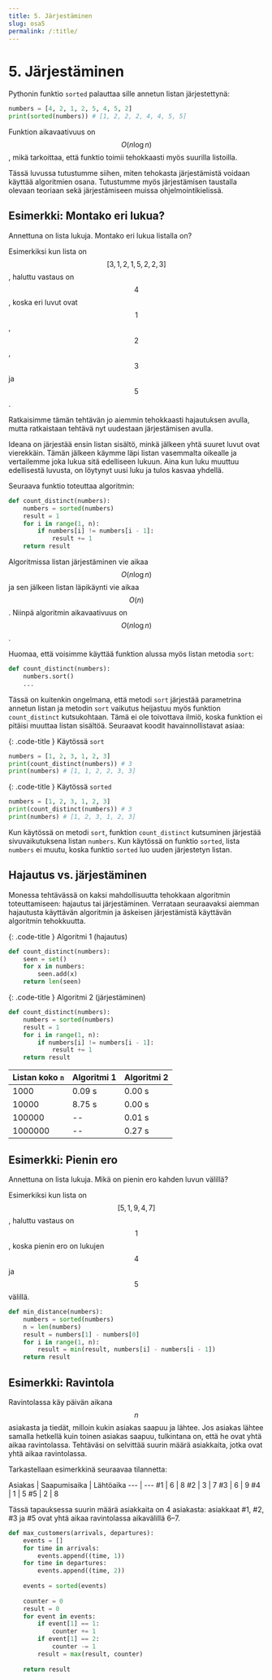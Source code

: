 ```yaml
---
title: 5. Järjestäminen
slug: osa5
permalink: /:title/
---
```


# 5. Järjestäminen

Pythonin funktio `sorted` palauttaa sille annetun listan järjestettynä:

```python
numbers = [4, 2, 1, 2, 5, 4, 5, 2]
print(sorted(numbers)) # [1, 2, 2, 2, 4, 4, 5, 5]
```

Funktion aikavaativuus on $$O(n \log n)$$, mikä tarkoittaa, että funktio toimii tehokkaasti myös suurilla listoilla.

Tässä luvussa tutustumme siihen, miten tehokasta järjestämistä voidaan käyttää algoritmien osana. Tutustumme myös järjestämisen taustalla olevaan teoriaan sekä järjestämiseen muissa ohjelmointikielissä.

## Esimerkki: Montako eri lukua?

<div class="note" markdown="1">

Annettuna on lista lukuja. Montako eri lukua listalla on?

Esimerkiksi kun lista on $$[3,1,2,1,5,2,2,3]$$, haluttu vastaus on $$4$$, koska eri luvut ovat $$1$$, $$2$$, $$3$$ ja $$5$$.

</div>

Ratkaisimme tämän tehtävän jo aiemmin tehokkaasti hajautuksen avulla, mutta ratkaistaan tehtävä nyt uudestaan järjestämisen avulla.

Ideana on järjestää ensin listan sisältö, minkä jälkeen yhtä suuret luvut ovat vierekkäin. Tämän jälkeen käymme läpi listan vasemmalta oikealle ja vertailemme joka lukua sitä edelliseen lukuun. Aina kun luku muuttuu edellisestä luvusta, on löytynyt uusi luku ja tulos kasvaa yhdellä.

Seuraava funktio toteuttaa algoritmin:

```python
def count_distinct(numbers):
    numbers = sorted(numbers)    
    result = 1
    for i in range(1, n):
        if numbers[i] != numbers[i - 1]:
            result += 1
    return result
```

Algoritmissa listan järjestäminen vie aikaa $$O(n \log n)$$ ja sen jälkeen listan läpikäynti vie aikaa $$O(n)$$. Niinpä algoritmin aikavaativuus on $$O(n \log n)$$.

Huomaa, että voisimme käyttää funktion alussa myös listan metodia `sort`:

```python
def count_distinct(numbers):
    numbers.sort()
    ...
```

Tässä on kuitenkin ongelmana, että metodi `sort` järjestää parametrina annetun listan ja metodin `sort` vaikutus heijastuu myös funktion `count_distinct` kutsukohtaan. Tämä ei ole toivottava ilmiö, koska funktion ei pitäisi muuttaa listan sisältöä. Seuraavat koodit havainnollistavat asiaa:


{: .code-title }
Käytössä `sort`
```python
numbers = [1, 2, 3, 1, 2, 3]
print(count_distinct(numbers)) # 3
print(numbers) # [1, 1, 2, 2, 3, 3]
```

{: .code-title }
Käytössä `sorted`
```python
numbers = [1, 2, 3, 1, 2, 3]
print(count_distinct(numbers)) # 3
print(numbers) # [1, 2, 3, 1, 2, 3]
```

Kun käytössä on metodi `sort`, funktion `count_distinct` kutsuminen järjestää sivuvaikutuksena listan `numbers`. Kun käytössä on funktio `sorted`, lista `numbers` ei muutu, koska funktio `sorted` luo uuden järjestetyn listan.

## Hajautus vs. järjestäminen

Monessa tehtävässä on kaksi mahdollisuutta tehokkaan algoritmin toteuttamiseen: hajautus tai järjestäminen. Verrataan seuraavaksi aiemman hajautusta käyttävän algoritmin ja äskeisen järjestämistä käyttävän algoritmin tehokkuutta.

{: .code-title }
Algoritmi 1 (hajautus)
```python
def count_distinct(numbers):
    seen = set()
    for x in numbers:
        seen.add(x)
    return len(seen)
```

{: .code-title }
Algoritmi 2 (järjestäminen)
```python
def count_distinct(numbers):
    numbers = sorted(numbers)    
    result = 1
    for i in range(1, n):
        if numbers[i] != numbers[i - 1]:
            result += 1
    return result
```

| Listan koko `n` | Algoritmi 1 | Algoritmi 2
| --- | --- | --- | 
| 1000 | 0.09 s | 0.00 s |
| 10000 | 8.75 s | 0.00 s |
| 100000 | -- | 0.01 s |
| 1000000 | -- | 0.27 s |

## Esimerkki: Pienin ero

<div class="note" markdown="1">

Annettuna on lista lukuja. Mikä on pienin ero kahden luvun välillä?

Esimerkiksi kun lista on $$[5,1,9,4,7]$$, haluttu vastaus on $$1$$, koska pienin ero on lukujen $$4$$ ja $$5$$ välillä.

</div>

```python
def min_distance(numbers):
    numbers = sorted(numbers)
    n = len(numbers)
    result = numbers[1] - numbers[0]
    for i in range(1, n):
        result = min(result, numbers[i] - numbers[i - 1])
    return result
```

## Esimerkki: Ravintola

<div class="note" markdown="1">

Ravintolassa käy päivän aikana $$n$$ asiakasta ja tiedät, milloin kukin asiakas saapuu ja lähtee. Jos asiakas lähtee samalla hetkellä kuin toinen asiakas saapuu, tulkintana on, että he ovat yhtä aikaa ravintolassa. Tehtäväsi on selvittää suurin määrä asiakkaita, jotka ovat yhtä aikaa ravintolassa.

Tarkastellaan esimerkkinä seuraavaa tilannetta:

Asiakas | Saapumisaika | Lähtöaika
--- | ---
#1 | 6 | 8
#2 | 3 | 7
#3 | 6 | 9
#4 | 1 | 5
#5 | 2 | 8

Tässä tapauksessa suurin määrä asiakkaita on 4 asiakasta: asiakkaat #1, #2, #3 ja #5 ovat yhtä aikaa ravintolassa aikavälillä 6–7.

</div>

```python
def max_customers(arrivals, departures):
    events = []
    for time in arrivals:
        events.append((time, 1))
    for time in departures:
        events.append((time, 2))
        
    events = sorted(events)
    
    counter = 0
    result = 0
    for event in events:
        if event[1] == 1:
            counter += 1
        if event[1] == 2:
            counter -= 1
        result = max(result, counter)
        
    return result
```
